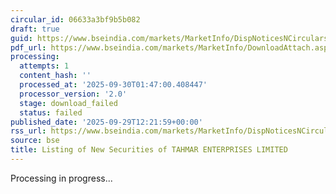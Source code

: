 ```yaml
---
circular_id: 06633a3bf9b5b082
draft: true
guid: https://www.bseindia.com/markets/MarketInfo/DispNoticesNCirculars.aspx?Noticeid={43562B9C-D74F-4E32-99E9-431A81D17871}&noticeno=20250929-46&dt=09/29/2025&icount=46&totcount=87&flag=0
pdf_url: https://www.bseindia.com/markets/MarketInfo/DownloadAttach.aspx?id=20250929-46&attachedId=
processing:
  attempts: 1
  content_hash: ''
  processed_at: '2025-09-30T01:47:00.408447'
  processor_version: '2.0'
  stage: download_failed
  status: failed
published_date: '2025-09-29T12:21:59+00:00'
rss_url: https://www.bseindia.com/markets/MarketInfo/DispNoticesNCirculars.aspx?Noticeid={43562B9C-D74F-4E32-99E9-431A81D17871}&noticeno=20250929-46&dt=09/29/2025&icount=46&totcount=87&flag=0
source: bse
title: Listing of New Securities of TAHMAR ENTERPRISES LIMITED
---
```


Processing in progress...